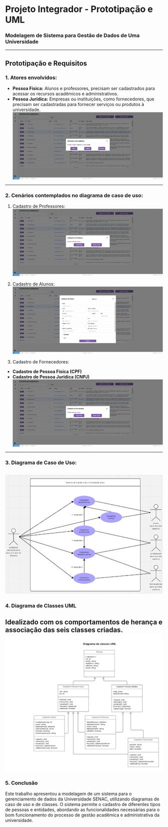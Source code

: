 # Projeto Integrador - Prototipação e UML
### Modelagem de Sistema para Gestão de Dados de Uma Universidade
---
## Prototipação e Requisitos

### 1. Atores envolvidos:
- **Pessoa Física:** Alunos e professores, precisam ser cadastrados para acessar os recursos acadêmicos e administrativos.
- **Pessoa Jurídica:** Empresas ou instituições, como fornecedores, que precisam ser cadastradas para fornecer serviços ou produtos à universidade.
![Tela dos Atores envolvidos](Prototipagem/adicionar_novo.png)
---
### 2. Cenários contemplados no diagrama de caso de uso:

1.  Cadastro de Professores:
![Tela de Cadastro de Professores](Prototipagem/cadastro_professor.png)

2.  Cadastro de Alunos:
![Tela de Cadastro de Alunos](Prototipagem/cadastro_aluno.png)

3. Cadastro de Fornecedores:  
- **Cadastro de Pessoa Física (CPF)** <br>
- **Cadastro de Pessoa Jurídica (CNPJ)**
![Tela de Cadastro de Fornecedores](Prototipagem/cadastro_fornec.png)
---
### 3. Diagrama de Caso de Uso:
![Diagrama de caso de uso](Diagramas/DiagramaCasoUso.png)
---
### 4. Diagrama de Classes UML
Idealizado com os comportamentos de herança e associação das seis classes criadas.
![Diagrama de classes UML](Diagramas/DiagramaUML.png)
---
### 5. Conclusão
Este trabalho apresentou a modelagem de um sistema para o gerenciamento de dados da Universidade SENAC, utilizando diagramas de caso de uso e de classes. O sistema permite o cadastro de diferentes tipos de pessoas e entidades, abordando as funcionalidades necessárias para o bom funcionamento do processo de gestão acadêmica e administrativa da universidade.
